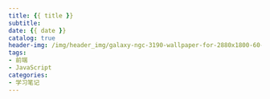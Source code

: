 ```yaml
---
title: {{ title }}
subtitle:
date: {{ date }}
catalog: true
header-img: /img/header_img/galaxy-ngc-3190-wallpaper-for-2880x1800-60-653.jpg
tags:
- 前端
- JavaScript
categories:
- 学习笔记
---
```


<!-- more -->
